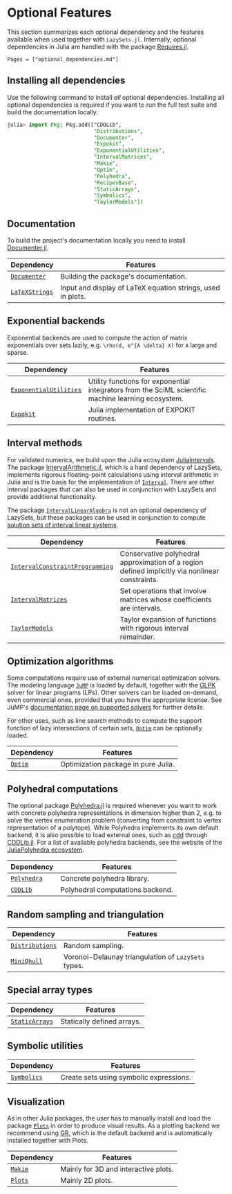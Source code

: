 # Optional Features

This section summarizes each optional dependency and the features available when used together with `LazySets.jl`.
Internally, optional dependencies in Julia are handled with the package [Requires.jl](https://github.com/JuliaPackaging/Requires.jl).

```@contents
Pages = ["optional_dependencies.md"]
```

## Installing all dependencies

Use the following command to install *all* optional dependencies. Installing all optional dependencies is required
if you want to run the full test suite and build the documentation locally.

```julia
julia> import Pkg; Pkg.add(["CDDLib",
                            "Distributions",
                            "Documenter",
                            "Expokit",
                            "ExponentialUtilities",
                            "IntervalMatrices",
                            "Makie",
                            "Optim",
                            "Polyhedra",
                            "RecipesBase",
                            "StaticArrays",
                            "Symbolics",
                            "TaylorModels"])
```

## Documentation

To build the project's documentation locally you need to install [Documenter.jl](https://github.com/JuliaDocs/Documenter.jl).

|Dependency|Features|
|----------|-------|
|[`Documenter`](https://github.com/JuliaDocs/Documenter.jl) |Building the package's documentation.|
|[`LaTeXStrings`](https://github.com/stevengj/LaTeXStrings.jl) |Input and display of LaTeX equation strings, used in plots.|

## Exponential backends

Exponential backends are used to compute the action of matrix exponentials over sets lazily, e.g. ``\rho(d, e^{A \delta} X)`` for ``A`` large and sparse.

|Dependency|Features|
|----------|-------|
|[`ExponentialUtilities`](https://github.com/SciML/ExponentialUtilities.jl) | Utility functions for exponential integrators from the SciML scientific machine learning ecosystem.|
|[`Expokit`](https://github.com/acroy/Expokit.jl) |Julia implementation of EXPOKIT routines.|

## Interval methods

For validated numerics, we build upon the Julia ecosystem [JuliaIntervals](https://github.com/JuliaIntervals). The package [IntervalArithmetic.jl](https://github.com/JuliaIntervals/IntervalArithmetic.jl), which is a hard dependency of LazySets, implements rigorous floating-point calculations using interval arithmetic in Julia and is the basis for the implementation of [`Interval`](@ref). There are other interval packages that can also be used in conjunction with LazySets and provide additional functionality.

The package [`IntervalLinearAlgebra`](https://github.com/JuliaIntervals/IntervalLinearAlgebra.jl) is not an optional dependency of LazySets, but these packages can be used in conjunction to compute [solution sets of interval linear systems](https://juliaintervals.github.io/IntervalLinearAlgebra.jl/dev/explanations/solution_set/).

|Dependency|Features|
|----------|-------|
|[`IntervalConstraintProgramming`](https://github.com/JuliaIntervals/IntervalConstraintProgramming.jl) |Conservative polyhedral approximation of a region defined implicitly via nonlinear constraints.|
|[`IntervalMatrices`](https://github.com/JuliaReach/IntervalMatrices.jl) | Set operations that involve matrices whose coefficients are intervals.|
|[`TaylorModels`](https://github.com/JuliaIntervals/TaylorModels.jl) |Taylor expansion of functions with rigorous interval remainder.|

## Optimization algorithms

Some computations require use of external numerical optimization solvers. The modeling language [`JuMP`](https://github.com/jump-dev/JuMP.jl) is loaded by default, together with the [GLPK](https://en.wikipedia.org/wiki/GNU_Linear_Programming_Kit) solver for linear programs (LPs). Other solvers can be loaded on-demand, even commercial ones, provided that you have the appropriate license. See JuMP's [documentation page on supported solvers](https://jump.dev/JuMP.jl/stable/installation/#Supported-solvers) for further details.

For other uses, such as line search methods to compute the support function of lazy intersections of certain sets, [`Optim`](https://github.com/JuliaNLSolvers/Optim.jl) can be optionally loaded.

|Dependency|Features|
|----------|-------|
|[`Optim`](https://github.com/JuliaNLSolvers/Optim.jl) |Optimization package in pure Julia.|


## Polyhedral computations

The optional package [Polyhedra.jl](http://github.com/JuliaPolyhedra/Polyhedra.jl) is required whenever you want to work with concrete polyhedra representations in dimension higher than 2, e.g. to solve the vertex enumeration problem (converting from constraint to vertex representation of a polytope). While Polyhedra implements its own default backend, it is also possible to load external ones, such as [cdd](https://www.inf.ethz.ch/personal/fukudak/cdd_home/) through [CDDLib.jl](https://github.com/JuliaPolyhedra/CDDLib.jl). For a list of available polyhedra backends, see the website of the [JuliaPolyhedra ecosystem](https://juliapolyhedra.github.io/).

|Dependency|Features|
|----------|-------|
|[`Polyhedra`](http://github.com/JuliaPolyhedra/Polyhedra.jl) |Concrete polyhedra library.|
|[`CDDLib`](https://github.com/JuliaPolyhedra/CDDLib.jl) |Polyhedral computations backend.|

## Random sampling and triangulation

|Dependency|Features|
|----------|-------|
|[`Distributions`](https://github.com/JuliaStats/Distributions.jl) |Random sampling.|
|[`MiniQhull`](https://github.com/gridap/MiniQhull.jl) |Voronoi-Delaunay triangulation of `LazySets` types.|


## Special array types

|Dependency|Features|
|----------|-------|
|[`StaticArrays`](https://github.com/JuliaArrays/StaticArrays.jl) |Statically defined arrays.|


## Symbolic utilities

|Dependency|Features|
|----------|-------|
|[`Symbolics`](https://github.com/JuliaSymbolics/Symbolics.jl) |Create sets using symbolic expressions.|

## Visualization

As in other Julia packages, the user has to manually install and load the package [`Plots`](https://github.com/JuliaPlots/Plots.jl) in order to produce visual results. As a plotting backend we recommend using [GR](https://github.com/jheinen/GR.jl), which is the default backend and is automatically installed together with Plots.

|Dependency|Features|
|----------|-------|
|[`Makie`](https://github.com/JuliaPlots/Makie.jl) |Mainly for 3D and interactive plots.|
|[`Plots`](https://github.com/JuliaPlots/Plots.jl) |Mainly 2D plots.|
